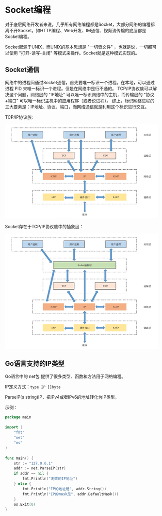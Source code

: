 # Socket编程

对于底层网络开发者来说，几乎所有网络编程都是Socket，大部分网络的编程都离不开Socket。如HTTP编程、Web开发、IM通信、视频流传输的底层都是Socket编程。

Socket起源于UNIX，而UNIX的基本思想是 "一切皆文件" ，也就是说，一切都可以使用 "打开-读写-关闭" 等模式来操作。Socket就是这种模式实现的。


## Socket通信

网络中的进程间通过Socket通信，首先要唯一标识一个进程。在本地，可以通过进程 PID 来唯一标识一个进程。但是在网络中是行不通的。
TCP/IP协议族可以解决这个问题，网络层的 "IP地址" 可以唯一标识网络中的主机，而传输层的 "协议+端口" 可以唯一标识主机中的应用程序（或者说进程）。
综上，标识网络进程的三大要素是：IP地址、协议、端口，而网络通信就是利用这个标识进行交互。

TCP/IP协议族:

![socket-1.jpg](images/socket-1.jpg)

Socket存在于TCP/IP协议族中的抽象层：

![socket-2.jpg](images/socket-2.jpg)


## Go语言支持的IP类型

Go语言中的 net包 提供了很多类型、函数和方法用于网络编程。

IP定义方式：`type IP []byte`

ParseIP(s string)IP，把IPv4或者IPv6的地址转化为IP类型。

示例：
```go
package main

import (
	"fmt"
	"net"
	"os"
)

func main() {
	str := "127.0.0.1"
	addr := net.ParseIP(str)
	if addr == nil {
		fmt.Println("无效的IP地址")
	} else {
		fmt.Println("IP的地址是", addr.String())
		fmt.Println("IP的mask是", addr.DefaultMask())
	}
	os.Exit(0)
}
```

